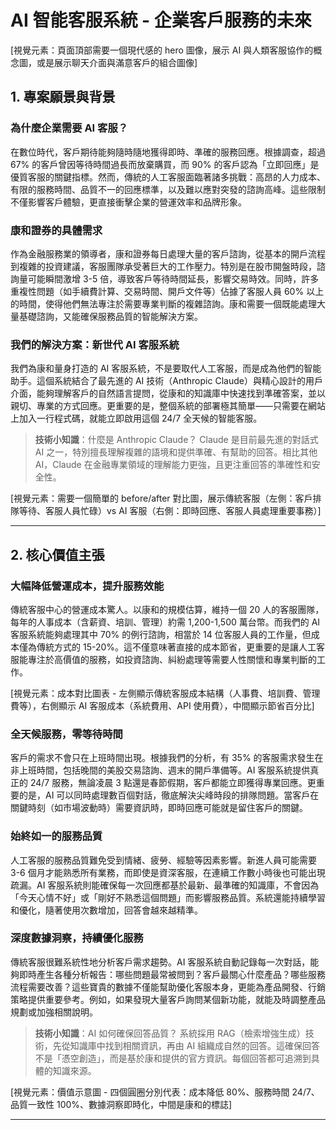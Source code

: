 # AI 智能客服系統 - 企業客戶服務的未來

[視覺元素：頁面頂部需要一個現代感的 hero 圖像，展示 AI 與人類客服協作的概念圖，或是展示聊天介面與滿意客戶的組合圖像]

## 1. 專案願景與背景

### 為什麼企業需要 AI 客服？

在數位時代，客戶期待能夠隨時隨地獲得即時、準確的服務回應。根據調查，超過 67% 的客戶曾因等待時間過長而放棄購買，而 90% 的客戶認為「立即回應」是優質客服的關鍵指標。然而，傳統的人工客服面臨著諸多挑戰：高昂的人力成本、有限的服務時間、品質不一的回應標準，以及難以應對突發的諮詢高峰。這些限制不僅影響客戶體驗，更直接衝擊企業的營運效率和品牌形象。

### 康和證券的具體需求

作為金融服務業的領導者，康和證券每日處理大量的客戶諮詢，從基本的開戶流程到複雜的投資建議，客服團隊承受著巨大的工作壓力。特別是在股市開盤時段，諮詢量可能瞬間激增 3-5 倍，導致客戶等待時間延長，影響交易時效。同時，許多重複性問題（如手續費計算、交易時間、開戶文件等）佔據了客服人員 60% 以上的時間，使得他們無法專注於需要專業判斷的複雜諮詢。康和需要一個既能處理大量基礎諮詢，又能確保服務品質的智能解決方案。

### 我們的解決方案：新世代 AI 客服系統

我們為康和量身打造的 AI 客服系統，不是要取代人工客服，而是成為他們的智能助手。這個系統結合了最先進的 AI 技術（Anthropic Claude）與精心設計的用戶介面，能夠理解客戶的自然語言提問，從康和的知識庫中快速找到準確答案，並以親切、專業的方式回應。更重要的是，整個系統的部署極其簡單——只需要在網站上加入一行程式碼，就能立即啟用這個 24/7 全天候的智能客服。

> **技術小知識**：什麼是 Anthropic Claude？
> Claude 是目前最先進的對話式 AI 之一，特別擅長理解複雜的語境和提供準確、有幫助的回答。相比其他 AI，Claude 在金融專業領域的理解能力更強，且更注重回答的準確性和安全性。

[視覺元素：需要一個簡單的 before/after 對比圖，展示傳統客服（左側：客戶排隊等待、客服人員忙碌）vs AI 客服（右側：即時回應、客服人員處理重要事務）]

---

## 2. 核心價值主張

### 大幅降低營運成本，提升服務效能

傳統客服中心的營運成本驚人。以康和的規模估算，維持一個 20 人的客服團隊，每年的人事成本（含薪資、培訓、管理）約需 1,200-1,500 萬台幣。而我們的 AI 客服系統能夠處理其中 70% 的例行諮詢，相當於 14 位客服人員的工作量，但成本僅為傳統方式的 15-20%。這不僅意味著直接的成本節省，更重要的是讓人工客服能專注於高價值的服務，如投資諮詢、糾紛處理等需要人性關懷和專業判斷的工作。

[視覺元素：成本對比圖表 - 左側顯示傳統客服成本結構（人事費、培訓費、管理費等），右側顯示 AI 客服成本（系統費用、API 使用費），中間顯示節省百分比]

### 全天候服務，零等待時間

客戶的需求不會只在上班時間出現。根據我們的分析，有 35% 的客服需求發生在非上班時間，包括晚間的美股交易諮詢、週末的開戶準備等。AI 客服系統提供真正的 24/7 服務，無論凌晨 3 點還是春節假期，客戶都能立即獲得專業回應。更重要的是，AI 可以同時處理數百個對話，徹底解決尖峰時段的排隊問題。當客戶在關鍵時刻（如市場波動時）需要資訊時，即時回應可能就是留住客戶的關鍵。

### 始終如一的服務品質

人工客服的服務品質難免受到情緒、疲勞、經驗等因素影響。新進人員可能需要 3-6 個月才能熟悉所有業務，而即使是資深客服，在連續工作數小時後也可能出現疏漏。AI 客服系統則能確保每一次回應都基於最新、最準確的知識庫，不會因為「今天心情不好」或「剛好不熟悉這個問題」而影響服務品質。系統還能持續學習和優化，隨著使用次數增加，回答會越來越精準。

### 深度數據洞察，持續優化服務

傳統客服很難系統性地分析客戶需求趨勢。AI 客服系統自動記錄每一次對話，能夠即時產生各種分析報告：哪些問題最常被問到？客戶最關心什麼產品？哪些服務流程需要改善？這些寶貴的數據不僅能幫助優化客服本身，更能為產品開發、行銷策略提供重要參考。例如，如果發現大量客戶詢問某個新功能，就能及時調整產品規劃或加強相關說明。

> **技術小知識**：AI 如何確保回答品質？
> 系統採用 RAG（檢索增強生成）技術，先從知識庫中找到相關資訊，再由 AI 組織成自然的回答。這確保回答不是「憑空創造」，而是基於康和提供的官方資訊。每個回答都可追溯到具體的知識來源。

[視覺元素：價值示意圖 - 四個圓圈分別代表：成本降低 80%、服務時間 24/7、品質一致性 100%、數據洞察即時化，中間是康和的標誌]

---
